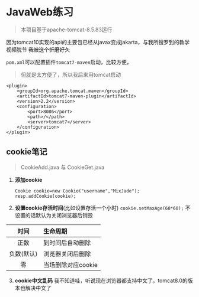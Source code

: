 # JavaWeb练习

> 本项目基于apache-tomcat-8.5.83运行

因为tomcat10实现的api的主要包已经从javax变成jakarta，与我所搜罗到的教学视频脱节
~~我被这个折磨好久~~

`pom.xml`可以配置插件`tomcat7-maven`启动，比较方便，
> 但就是太方便了，所以我后来用tomcat启动

```
<plugin>
    <groupId>org.apache.tomcat.maven</groupId>
    <artifactId>tomcat7-maven-plugin</artifactId>
    <version>2.2</version>
    <configuration>
        <port>8086</port>
        <path>/</path>
        <server>tomcat7</server>
    </configuration>
</plugin>
```

## cookie笔记

> CookieAdd.java 与 CookieGet.java

1. **添加cookie**
    ```
    Cookie cookie=new Cookie("username","MixJade");
    resp.addCookie(cookie);
    ```
2. **设置cookie存活时间**(比如设置存活一个小时)
   ```cookie.setMaxAge(60*60);```
   不设置的话默认为关闭浏览器后销毁

|   时间    | 生命周期         |
|:-------:|:-------------|
|   正数    | 到时间后自动删除     |
| 负数(默认)  | 浏览器关闭后删除     |
|    零    | 当场删除对应cookie |

3. **cookie中文乱码**
   我不知道哇，听说现在浏览器都支持中文了，tomcat8.0的版本也解决中文了